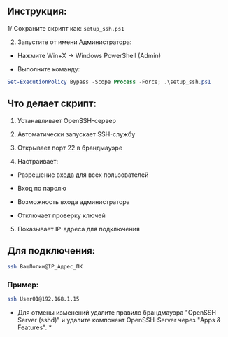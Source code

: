 ## Инструкция:

1/ Сохраните скрипт как: `setup_ssh.ps1`

2. Запустите от имени Администратора:

* Нажмите Win+X → Windows PowerShell (Admin)

* Выполните команду:

```powershell
Set-ExecutionPolicy Bypass -Scope Process -Force; .\setup_ssh.ps1
```

## Что делает скрипт:
1. Устанавливает OpenSSH-сервер

2. Автоматически запускает SSH-службу

3. Открывает порт 22 в брандмауэре

4. Настраивает:

* Разрешение входа для всех пользователей

* Вход по паролю

* Возможность входа администратора

* Отключает проверку ключей

5. Показывает IP-адреса для подключения

## Для подключения:
```bash
ssh ВашЛогин@IP_Адрес_ПК
```
### Пример:

```bash
ssh User01@192.168.1.15
```

* Для отмены изменений удалите правило брандмауэра "OpenSSH Server (sshd)" и удалите компонент OpenSSH-Server через "Apps & Features". *
